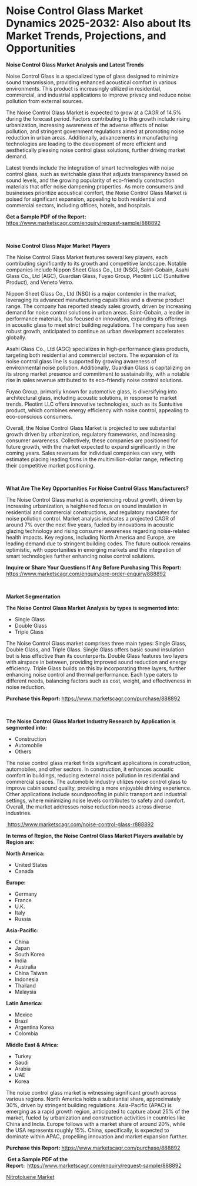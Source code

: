 <p><h1>Noise Control Glass Market Dynamics 2025-2032: Also about Its Market Trends, Projections, and Opportunities</h1></p><p><strong>Noise Control Glass Market Analysis and Latest Trends</strong></p>
<p><p>Noise Control Glass is a specialized type of glass designed to minimize sound transmission, providing enhanced acoustical comfort in various environments. This product is increasingly utilized in residential, commercial, and industrial applications to improve privacy and reduce noise pollution from external sources.</p><p>The Noise Control Glass Market is expected to grow at a CAGR of 14.5% during the forecast period. Factors contributing to this growth include rising urbanization, increasing awareness of the adverse effects of noise pollution, and stringent government regulations aimed at promoting noise reduction in urban areas. Additionally, advancements in manufacturing technologies are leading to the development of more efficient and aesthetically pleasing noise control glass solutions, further driving market demand.</p><p>Latest trends include the integration of smart technologies with noise control glass, such as switchable glass that adjusts transparency based on sound levels, and the growing popularity of eco-friendly construction materials that offer noise dampening properties. As more consumers and businesses prioritize acoustical comfort, the Noise Control Glass Market is poised for significant expansion, appealing to both residential and commercial sectors, including offices, hotels, and hospitals.</p></p>
<p><strong>Get a Sample PDF of the Report:&nbsp;</strong> <a href="https://www.marketscagr.com/enquiry/request-sample/888892?utm_campaign=2998&utm_medium=2&utm_source=Github&utm_content=ia&utm_term=01042025&utm_id=noise-control-glass">https://www.marketscagr.com/enquiry/request-sample/888892</a></p>
<p>&nbsp;</p>
<p><strong>Noise Control Glass Major Market Players</strong></p>
<p><p>The Noise Control Glass Market features several key players, each contributing significantly to its growth and competitive landscape. Notable companies include Nippon Sheet Glass Co., Ltd (NSG), Saint-Gobain, Asahi Glass Co., Ltd (AGC), Guardian Glass, Fuyao Group, Pleotint LLC (Suntuitive Product), and Veneto Vetro.</p><p>Nippon Sheet Glass Co., Ltd (NSG) is a major contender in the market, leveraging its advanced manufacturing capabilities and a diverse product range. The company has reported steady sales growth, driven by increasing demand for noise control solutions in urban areas. Saint-Gobain, a leader in performance materials, has focused on innovation, expanding its offerings in acoustic glass to meet strict building regulations. The company has seen robust growth, anticipated to continue as urban development accelerates globally.</p><p>Asahi Glass Co., Ltd (AGC) specializes in high-performance glass products, targeting both residential and commercial sectors. The expansion of its noise control glass line is supported by growing awareness of environmental noise pollution. Additionally, Guardian Glass is capitalizing on its strong market presence and commitment to sustainability, with a notable rise in sales revenue attributed to its eco-friendly noise control solutions.</p><p>Fuyao Group, primarily known for automotive glass, is diversifying into architectural glass, including acoustic solutions, in response to market trends. Pleotint LLC offers innovative technologies, such as its Suntuitive product, which combines energy efficiency with noise control, appealing to eco-conscious consumers.</p><p>Overall, the Noise Control Glass Market is projected to see substantial growth driven by urbanization, regulatory frameworks, and increasing consumer awareness. Collectively, these companies are positioned for future growth, with the market expected to expand significantly in the coming years. Sales revenues for individual companies can vary, with estimates placing leading firms in the multimillion-dollar range, reflecting their competitive market positioning.</p></p>
<p>&nbsp;</p>
<p><strong>What Are The Key Opportunities For Noise Control Glass Manufacturers?</strong></p>
<p><p>The Noise Control Glass market is experiencing robust growth, driven by increasing urbanization, a heightened focus on sound insulation in residential and commercial constructions, and regulatory mandates for noise pollution control. Market analysis indicates a projected CAGR of around 7% over the next five years, fueled by innovations in acoustic glazing technology and rising consumer awareness regarding noise-related health impacts. Key regions, including North America and Europe, are leading demand due to stringent building codes. The future outlook remains optimistic, with opportunities in emerging markets and the integration of smart technologies further enhancing noise control solutions.</p></p>
<p><strong>Inquire or Share Your Questions If Any Before Purchasing This Report:</strong> <a href="https://www.marketscagr.com/enquiry/pre-order-enquiry/888892?utm_campaign=2998&utm_medium=2&utm_source=Github&utm_content=ia&utm_term=01042025&utm_id=noise-control-glass">https://www.marketscagr.com/enquiry/pre-order-enquiry/888892</a></p>
<p>&nbsp;</p>
<p><strong>Market Segmentation</strong></p>
<p><strong>The Noise Control Glass Market Analysis by types is segmented into:</strong></p>
<p><ul><li>Single Glass</li><li>Double Glass</li><li>Triple Glass</li></ul></p>
<p><p>The Noise Control Glass market comprises three main types: Single Glass, Double Glass, and Triple Glass. Single Glass offers basic sound insulation but is less effective than its counterparts. Double Glass features two layers with airspace in between, providing improved sound reduction and energy efficiency. Triple Glass builds on this by incorporating three layers, further enhancing noise control and thermal performance. Each type caters to different needs, balancing factors such as cost, weight, and effectiveness in noise reduction.</p></p>
<p><strong>Purchase this Report:&nbsp;</strong><a href="https://www.marketscagr.com/purchase/888892?utm_campaign=2998&utm_medium=2&utm_source=Github&utm_content=ia&utm_term=01042025&utm_id=noise-control-glass">https://www.marketscagr.com/purchase/888892</a></p>
<p>&nbsp;</p>
<p><strong>The Noise Control Glass Market Industry Research by Application is segmented into:</strong></p>
<p><ul><li>Construction</li><li>Automobile</li><li>Others</li></ul></p>
<p><p>The noise control glass market finds significant applications in construction, automobiles, and other sectors. In construction, it enhances acoustic comfort in buildings, reducing external noise pollution in residential and commercial spaces. The automobile industry utilizes noise control glass to improve cabin sound quality, providing a more enjoyable driving experience. Other applications include soundproofing in public transport and industrial settings, where minimizing noise levels contributes to safety and comfort. Overall, the market addresses noise reduction needs across diverse industries.</p></p>
<p><a href="https://www.marketscagr.com/noise-control-glass-r888892?utm_campaign=2998&utm_medium=2&utm_source=Github&utm_content=ia&utm_term=01042025&utm_id=noise-control-glass">&nbsp;https://www.marketscagr.com/noise-control-glass-r888892</a></p>
<p><strong>In terms of Region, the Noise Control Glass Market Players available by Region are:</strong></p>
<p>
    <p> <strong> North America: </strong>
        <ul>
            <li>United States</li>
            <li>Canada</li>
        </ul>
        </p> 
    <p> <strong> Europe: </strong>
        <ul>
            <li>Germany</li>
            <li>France</li>
            <li>U.K.</li>
            <li>Italy</li>
            <li>Russia</li>
        </ul>
        </p> 
    <p> <strong> Asia-Pacific: </strong>
        <ul>
            <li>China</li>
            <li>Japan</li>
            <li>South Korea</li>
            <li>India</li>
            <li>Australia</li>
            <li>China Taiwan</li>
            <li>Indonesia</li>
            <li>Thailand</li>
            <li>Malaysia</li>
        </ul>
        </p> 
    <p> <strong> Latin America: </strong>
        <ul>
            <li>Mexico</li>
            <li>Brazil</li>
            <li>Argentina Korea</li>
            <li>Colombia</li>
        </ul>
        </p> 
    <p> <strong> Middle East & Africa: </strong>
        <ul>
            <li>Turkey</li>
            <li>Saudi</li>
            <li>Arabia</li>
            <li>UAE</li>
            <li>Korea</li>
        </ul>
    </p>
    </p>
<p><p>The noise control glass market is witnessing significant growth across various regions. North America holds a substantial share, approximately 30%, driven by stringent building regulations. Asia-Pacific (APAC) is emerging as a rapid growth region, anticipated to capture about 25% of the market, fueled by urbanization and construction activities in countries like China and India. Europe follows with a market share of around 20%, while the USA represents roughly 15%. China, specifically, is expected to dominate within APAC, propelling innovation and market expansion further.</p></p>
<p><strong>Purchase this Report: </strong><a href="https://www.marketscagr.com/purchase/888892?utm_campaign=2998&utm_medium=2&utm_source=Github&utm_content=ia&utm_term=01042025&utm_id=noise-control-glass">https://www.marketscagr.com/purchase/888892</a></p>
<p>&nbsp;<strong>Get a Sample PDF of the Report:&nbsp;&nbsp;</strong><a href="https://www.marketscagr.com/enquiry/request-sample/888892?utm_campaign=2998&utm_medium=2&utm_source=Github&utm_content=ia&utm_term=01042025&utm_id=noise-control-glass">https://www.marketscagr.com/enquiry/request-sample/888892</a></p>
<p><strong></strong></p>
<p><p><a href="https://github.com/kaqiewan/Market-Research-Report-List-1/blob/main/nitrotoluene-market.md?utm_campaign=2998&utm_medium=2&utm_source=Github&utm_content=ia&utm_term=01042025&utm_id=noise-control-glass">Nitrotoluene Market</a></p></p>